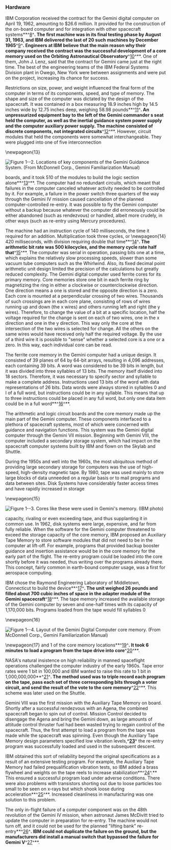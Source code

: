 ### Hardware

IBM Corporation received the contract for the Gemini digital
computer on April 19, 1962, amounting to \$26.6 million. It provided for
the construction of the on-board computer and for integration with other
spacecraft systems**^[8](Source1.html)^**. The first machine was in its
final testing phase by August 31, 1963, and IBM delivered the last of 20
such machines by December 1965**^[9](Source1.html)^**. Engineers at IBM
believe that the main reason why their company received the contract was
the successful development of a core memory used on the Orbiting
Astronautical Observatory**^[10](Source1.html)^**. One of them, John J.
Lenz, said that the contract for Gemini came just at the right time. The
best of the engineering teams of the IBM Federal Systems Division plant
in Owego, New York were between assignments and were put on the project,
increasing its chance for success.

Restrictions on size, power, and weight influenced the final form of the
computer in terms of its components, speed, and type of memory. The
shape and size of the computer was dictated by the design of the
spacecraft. It was contained in a box measuring 18.9 inches high by 14.5
inches wide by 12.75 inches deep, weighing 58.98
pounds**^[11](Source1.html)^**. An unpressurized equipment bay to the
left of the Gemini commander s seat held the computer, as well as the
inertial guidance system power supply and the computer auxiliary power
supply. The machine consisted of discrete components, not integrated
circuits**^[12](Source1.html)^**. However, circuit modules that held the
components were somewhat interchangeable. They were plugged into one of
five interconnection

\newpageon{13}

![**Figure 1--2**. Locations of key components of the Gemini Guidance System.
(From McDonnell Corp., *Gemini Familiarization Manual*)](images/p13.jpg)

boards, and it took 510 of the modules to build the logic section
alone**^[13](Source1.html)^**. The computer had no redundant circuits,
which meant that failures in the computer canceled whatever activity
needed to be controlled by it. For example, a failure in the power
switch three quarters of the way through the Gemini IV mission caused
cancellation of the planned computer-controlled re-entry. It was
possible to fly the Gemini computer without a backup because whatever
the computer did erroneously could be either abandoned (such as
rendezvous) or handled, albeit more crudely, in other ways (such as
re-entry using Mercury procedures).

The machine had an instruction cycle of 140 milliseconds, the time it
required for an addition. Multiplication took three cycles, or
\newpageon{14} 420 milliseconds, with division requiring double that
time**^[14](Source1.html)^**. The arithmetic bit rate was 500
kilocycles, and the memory cycle rate half that**^[15](Source1.html)^**.
The computer was serial in operation, passing bits one at a time, which
explains the relatively slow processing speeds, slower than some vacuum
tube computers such as the Whirlwind. Also, its fixed decimal point
arithmetic unit design limited the precision of the calculations but
greatly reduced complexity. The Gemini digital computer used ferrite
cores for its primary memory. Core memories store one bit in each
ferrite ring by magnetizing the ring in either a clockwise or
counterclockwise direction. One direction means a one is stored and the
opposite direction is a zero. Each core is mounted at a perpendicular
crossing of two wires. Thousands of such crossings are in each core
plane, consisting of rows of wires running up and down (the x wires) and
others running left and right (the y wires). Therefore, to change the
value of a bit at a specific location, half the voltage required for the
change is sent on each of two wires, one in the x direction and one in
the y direction. This way only the core at the intersection of the two
wires is selected for change. All the others on the same wires would
have received only half the required voltage. By the use of a third wire
it is possible to "sense" whether a selected core is a one or a zero. In
this way, each individual core can be read.

The ferrite core memory in the Gemini computer had a unique design. It
consisted of 39 planes of 64 by 64-bit arrays, resulting in 4,096
addresses, each containing 39 bits. A word was considered to be 39 bits
in length, but it was divided into three syllables of 13 bits. The
memory itself divided into 18 sectors. Therefore, it was necessary to
specify sector and syllable to make a complete address. Instructions
used 13 bits of the word with data representations of 26 bits. Data
words were always stored in syllables 0 and I of a full word, but
instructions could be in any syllable. This means that up to three
instructions could be placed in any full word, but only one data item
could be in a full word**^[16](Source1.html)^**.

The arithmetic and logic circuit boards and the core memory made up the
main part of the Gemini computer. These components interfaced to a
plethora of spacecraft systems, most of which were concerned with
guidance and navigation functions. This system was the Gemini digital
computer through the Gemini VII mission. Beginning with Gemini VIII, the
computer included a secondary storage system, which had impact on the
spacecraft computer systems built by IBM and flown on the Skylab and
Shuttle.

During the 1950s and well into the 1960s, the most ubiquitous method of
providing large secondary storage for computers was the use of
high-speed, high-density magnetic tape. By 1980, tape was used mainly to
store large blocks of data unneeded on a regular basis or to mail
programs and data between sites. Disk Systems have considerably faster
access times and have rapidly increased in storage

\newpageon{15}

![**Figure 1--3**. Cores like these were used in Gemini's memory. (IBM
photo)](images/p15.jpg)

capacity, rivaling or even exceeding tape, and thus supplanting it
in common use. In 1962, disk systems were large, expensive, and far from
fully reliable. When the software for the Gemini computer threatened to
exceed the storage capacity of the core memory, IBM proposed an
Auxiliary Tape Memory to store software modules that did not need to be
in the computer at lift-off. For example, programs that provided backup
booster guidance and insertion assistance would be in the core memory
for the early part of the flight. The re-entry program could be loaded
into the core shortly before it was needed, thus writing over the
programs already there. This concept, fairly common in earth-bound
computer usage, was a first for aerospace computing.

IBM chose the Raymond Engineering Laboratory of Middletown, Connecticut
to build the device**^[17](Source1.html)^**. The unit weighed 26 pounds
and filled about 700 cubic inches of space in the adapter module of the
Gemini spacecraft**^[18](Source1.html)^**. The tape memory increased the
available storage of the Gemini computer by seven and one-half times
with its capacity of 1,170,000 bits. Programs loaded from the tape
would fill syllables 0

\newpageon{16}

![**Figure 1--4**. Layout of the Gemini Digital Computer core memory. (From
McDonnell Corp., *Gemini Familiarization Manual*)](images/p16.jpg)

\newpageon{17} and 1 of the core memory locations**^[19](Source1.html)^**.
It took 6 minutes to load a program from the tape drive into
core**^[20](Source1.html)^**.

NASA's natural insistence on high reliability in manned spaceflight
operations challenged the computer industry of the early 1960s. Tape
error rates were 1 bit in 100,000 and IBM wanted to raise this rate to 1
bit in 1,000,000,000**^[21](Source1.html)^**. The method used was to
triple record each program on the tape, pass each set of three
corresponding bits through a voter circuit, and send the result of the
vote to the core memory**^[22](Source1.html)^**. This scheme was later
used on the Shuttle.

Gemini VIII was the first mission with the Auxiliary Tape Memory on
board. Shortly after a successful rendezvous with an Agena, the combined
spacecraft began to spin out of control. Mission Control decided to
disengage the Agena and bring the Gemini down, as large amounts of
attitude control thruster fuel had been wasted trying to regain control
of the spacecraft. Thus, the first attempt to load a program from the
tape was made while the spacecraft was spinning. Even though the
Auxiliary Tape Memory design parameters specified low vibration
levels,**^[23](Source1.html)^** the re-entry program was successfully
loaded and used in the subsequent descent.

IBM obtained this sort of reliability beyond the original specifications
as a result of an extensive testing program. For example, the Auxiliary
Tape Memory had failed prequalification vibration tests, so IBM added a
brass flywheel and weights on the tape reels to increase
stabilization**^[24](Source1.html)^.** This ensured a successful program
load under adverse conditions. There were also problems with transistors
shorting out due to loose particles too small to be seen on x-rays but
which shook loose during acceleration**^[25](Source1.html)^**. Increased
cleanliness in manufacturing was one solution to this problem.

The only in-flight failure of a computer component was on the 48th
revolution of the Gemini IV mission, when astronaut James McDivitt tried
to update the computer in preparation for re-entry. The machine would
not turn off, and it could not be used for the planned "lifting bank"
re-entry**^[26](Source1.html)^**. IBM could not duplicate the failure on
the ground, but the manufacturers did install a manual switch that
bypassed the failure for Gemini V**^[27](Source1.html)^**.
